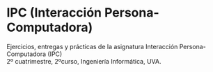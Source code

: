 # IPC (Interacción Persona-Computadora)
Ejercicios, entregas y prácticas de la asignatura Interacción Persona-Computadora (IPC)   
2º cuatrimestre, 2ºcurso, Ingeniería Informática, UVA.
